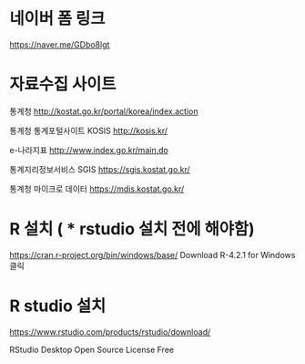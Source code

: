 # 네이버 폼 링크
https://naver.me/GDbo8lgt

# 자료수집 사이트
통계청
http://kostat.go.kr/portal/korea/index.action

통계청 통계포털사이트 KOSIS
 http://kosis.kr/

e-나라지표
 http://www.index.go.kr/main.do

통계지리정보서비스 SGIS
 https://sgis.kostat.go.kr/

통계청 마이크로 데이터
 https://mdis.kostat.go.kr/

# R 설치 ( * rstudio 설치 전에 해야함)

https://cran.r-project.org/bin/windows/base/
Download R-4.2.1 for Windows 클릭


# R studio 설치 

https://www.rstudio.com/products/rstudio/download/

RStudio Desktop
Open Source License
Free 
